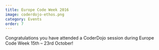 ```yaml
---
title: Europe Code Week 2016
image: coderdojo-ethos.png
category: Events
order: 7
---
```


Congratulations you have attended a CoderDojo session during Europe Code Week 15th – 23rd October!